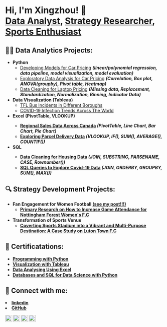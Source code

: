 <h1>Hi, I'm Xingzhou! 👋<br/><a href="https://www.linkedin.com/in/xzqian1011/">Data Analyst</a>, <a href="https://www.linkedin.com/posts/xzqian1011_thrilled-to-share-i-have-received-a-distinction-activity-7260678117071929344-wzmK?utm_source=share&utm_medium=member_desktop">Strategy Researcher</a>, <a href="https://www.linkedin.com/in/xzqian1011/">Sports Enthusiast</a></h1>

<h2>👨‍💻 Data Analytics Projects:</h2>

- <b>Python</b>
  - [Developing Models for Car Pricing](https://github.com/Jasonqian123/PortfolioProjects/blob/main/Python/Model%20Development/Developing%20model%20for%20car%20price.ipynb) <b><i>(linear/polynomial regression, data pipeline, model visualization, model evaluation)</i></b>
  - [Exploratory Data Analysis for Car Pricing](https://github.com/Jasonqian123/PortfolioProjects/blob/main/Python/Exploratary%20Data%20Analysis/Explorary%20Data%20Analysis-car%20pricing.ipynb) <b><i>(Correlation, Box plot, ANOVA(groupby), Pivot table, Heatmap)</i></b>
  - [Data Cleaning for Laptop Pricing](https://github.com/Jasonqian123/PortfolioProjects/blob/main/Python/Data%20Cleaning/laptop%20price%20-%20data%20cleaning.ipynb) <b><i>(Missing data, Replacement, Standardization, Normalization, Binning, Indicator Data)</i></b>
- <b>Data Visualization (Tableau)</b>
  - [TFL Bus Incidents in Different Boroughs](https://public.tableau.com/app/profile/xingzhou.qian/viz/TFLBusSafty_17285750193210/Dashboard1)
  - [COVID-19 Infection Trends Across The World](https://public.tableau.com/app/profile/xingzhou.qian/viz/CovidDashboard_17313603741330/Dashboard1)
- <b>Excel (PivotTable, VLOOKUP)
  - [Regional Sales Data Across Canada](https://github.com/Jasonqian123/PortfolioProjects/tree/main/Excel%20Project) <b><i>(PivotTable, Line Chart, Bar Chart, Pie Chart)</b></i>
  - [Exploring Parcel Delivery Data](https://github.com/Jasonqian123/PortfolioProjects/tree/main/Excel%20Project) <b><i>(VLOOKUP, IF(), SUM(), AVERAGE(), COUNTIF())</b></i>
- <b>SQL 
  - [Data Cleaning for Housing Data](https://github.com/Jasonqian123/PortfolioProjects/blob/main/SQL%20Query/Data%20Cleaning%20query-%20housing%20data.sql) <b><i>(JOIN, SUBSTRING, PARSENAME, CASE, Rownumber())</b></i>
  - [SQL Queries to Explore Covid-19 Data](https://github.com/Jasonqian123/PortfolioProjects/tree/main/SQL%20Query) <b><i>(JOIN, ORDERBY, GROUPBY, SUM(), MAX())</b></i>

<h2>🔍 Strategy Development Projects:</h2>

- <b>Fan Engagement for Women Football <a href="https://www.linkedin.com/posts/xzqian1011_thrilled-to-share-i-have-received-a-distinction-activity-7260678117071929344-wzmK?utm_source=share&utm_medium=member_desktop" target="_blank">(see my post!!!)</a></b>
  - [Primary Research on How to Increase Game Attendance for Nottingham Forest Women's F.C](https://drive.google.com/file/d/18oc8ughW0-61bZOIQkjvFHYaVz3XtA6-/view?usp=drive_link)
- <b>Transformation of Sports Venue</b>
  - [Coverting Sports Stadium into a Vibrant and Multi-Purpose Destination: A Case Study on Luton Town F.C](https://drive.google.com/file/d/1rzaOD-N8GfHtmhLfS7tzpFq7cRZosQad/view?usp=drive_link)

<h2>🏅 Certificatations:</h2>

- <b><a href="https://drive.google.com/file/d/17d06TLyM2LhR8SW6kluXry0J-vtZ-dzf/view?usp=sharing" target="_blank">Programming with Python</a></b>
- <b><a href="https://drive.google.com/file/d/1E2pymye4nGChunYypehsV7fDB67LZD50/view?usp=sharing" target="_blank">Visualization with Tableau</a></b>
- <b><a href="https://drive.google.com/file/d/11lQJGMbEAcxGyzNa_gr4cpnjGWQar3Yl/view?usp=sharing" target="_blank">Data Analysing Using Excel</a></b>
- <b><a href="https://drive.google.com/file/d/1RCpMuKfEG1czgpUspzpLOzp-Zgw8IsOj/view?usp=drive_link" target="_blank">Databases and SQL for Data Science with Python</a></b>

<h2> 🤳 Connect with me:</h2>
<li><a href="https://www.linkedin.com/in/xzqian1011/" class="icon brands alt fa-linkedin"><span class="label">linkedin</span></a></li>
<li><a href="https://github.com/Jasonqian123" class="icon brands alt fa-github"><span class="label">GitHub</span></a></li>

[<img align="left" alt="JoshMadakor | YouTube" width="22px" src="https://cdn.jsdelivr.net/npm/simple-icons@v3/icons/youtube.svg" />][youtube]
[<img align="left" alt="JoshMadakor | Twitter" width="22px" src="https://cdn.jsdelivr.net/npm/simple-icons@v3/icons/twitter.svg" />][twitter]
[<img align="left" alt="JoshMadakor | LinkedIn" width="22px" src="https://cdn.jsdelivr.net/npm/simple-icons@v3/icons/linkedin.svg" />][linkedin]
[<img align="left" alt="JoshMadakor | Instagram" width="22px" src="https://cdn.jsdelivr.net/npm/simple-icons@v3/icons/instagram.svg" />][instagram]

[twitter]: https://twitter.com/joshmadakor
[youtube]: https://www.youtube.com/c/joshmadakor
[instagram]: https://www.instagram.com/joshmadakor/
[linkedin]: https://linkedin.com/in/joshmadakor

<!--
**joshmadakor1/joshmadakor1** is a ✨ _special_ ✨ repository because its `README.md` (this file) appears on your GitHub profile.

Here are some ideas to get you started:

- 🔭 I’m currently working on ...
- 🌱 I’m currently learning ...
- 👯 I’m looking to collaborate on ...
- 🤔 I’m looking for help with ...
- 💬 Ask me about ...
- 📫 How to reach me: ...
- 😄 Pronouns: ...
- ⚡ Fun fact: ...
-->
